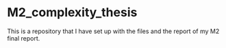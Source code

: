 M2_complexity_thesis
====================

This is a repository that I have set up with the files and the report of my M2 final report. 
